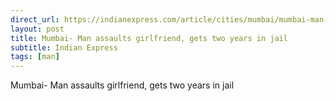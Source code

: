 ```yaml
---
direct_url: https://indianexpress.com/article/cities/mumbai/mumbai-man-assaults-girlfriend-gets-two-years-in-jail-8304603/
layout: post
title: Mumbai- Man assaults girlfriend, gets two years in jail
subtitle: Indian Express
tags: [man]
---
```


Mumbai- Man assaults girlfriend, gets two years in jail